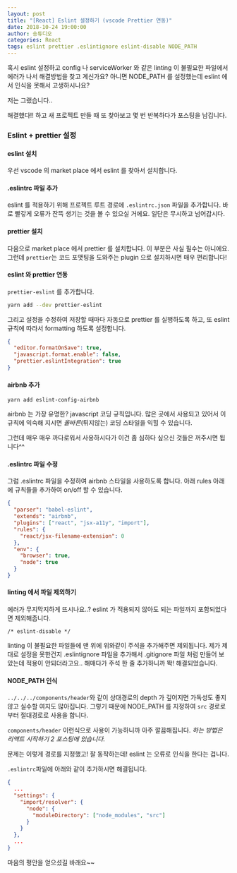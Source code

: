 ```yaml
---
layout: post
title: "[React] Eslint 설정하기 (vscode Prettier 연동)"
date: 2018-10-24 19:00:00
author: 송튜디오
categories: React
tags: eslint prettier .eslintignore eslint-disable NODE_PATH
---
```


혹시 eslint 설정하고 config 나 serviceWorker 와 같은 linting 이 불필요한 파일에서 에러가 나서 해결방법을 찾고 계신가요?
아니면 NODE_PATH 를 설정했는데 eslint 에서 인식을 못해서 고생하시나요?

저는 그랬습니다..

해결했다!! 하고 새 프로젝트 만들 때 또 찾아보고 몇 번 반복하다가 포스팅을 남깁니다.

### Eslint + prettier 설정

#### eslint 설치

우선 vscode 의 market place 에서 eslint 를 찾아서 설치합니다.

#### .eslintrc 파일 추가

eslint 를 적용하기 위해 프로젝트 루트 경로에 `.eslintrc.json` 파일을 추가합니다.
바로 빨갛게 오류가 잔뜩 생기는 것을 볼 수 있으실 거에요. 일단은 무시하고 넘어갑시다.

#### prettier 설치

다음으로 market place 에서 prettier 를 설치합니다.
이 부분은 사실 필수는 아니에요. 그런데 `prettier`는 코드 포맷팅을 도와주는 plugin 으로 설치하시면 매우 편리합니다!

#### eslint 와 prettier 연동

`prettier-eslint` 를 추가합니다.

```bash
yarn add --dev prettier-eslint
```

그리고 설정을 수정하여 저장할 때마다 자동으로 prettier 를 실행하도록 하고, 또 eslint 규칙에 따라서 formatting 하도록 설정합니다.

```json
{
  "editor.formatOnSave": true,
  "javascript.format.enable": false,
  "prettier.eslintIntegration": true
}
```

#### airbnb 추가

```
yarn add eslint-config-airbnb
```

airbnb 는 가장 유명한? javascript 코딩 규칙입니다. 많은 곳에서 사용되고 있어서 이 규칙에 익숙해 지시면 _올바른_(튀지않는) 코딩 스타일을 익힐 수 있습니다.

그런데 매우 매우 까다로워서 사용하시다가 이건 좀 심하다 싶으신 것들은 꺼주시면 됩니다^^

#### .eslintrc 파일 수정

그럼 .eslintrc 파일을 수정하여 airbnb 스타일을 사용하도록 합니다.
아래 rules 아래에 규칙들을 추가하여 on/off 할 수 있습니다.

```json
{
  "parser": "babel-eslint",
  "extends": "airbnb",
  "plugins": ["react", "jsx-a11y", "import"],
  "rules": {
    "react/jsx-filename-extension": 0
  },
  "env": {
    "browser": true,
    "node": true
  }
}
```

#### linting 에서 파일 제외하기

에러가 무지막지하게 뜨시나요..?
eslint 가 적용되지 않아도 되는 파일까지 포함되었다면 제외해줍니다.

```
/* eslint-disable */
```

linting 이 불필요한 파일들에 맨 위에 위와같이 주석을 추가해주면 제외됩니다.
제가 제대로 설정을 못한건지 .eslintignore 파일을 추가해서 .gitignore 파일 처럼 만들어 보았는데 적용이 안되더라고요..
해매다가 주석 한 줄 추가하니까 똭! 해결되었습니다.

#### NODE_PATH 인식

`../../../components/header`와 같이 상대경로의 depth 가 깊어지면 가독성도 좋지 않고 실수할 여지도 많아집니다. 그렇기 때문에 NODE_PATH 를 지정하여 `src` 경로로부터 절대경로로 사용을 합니다.

`components/header` 이런식으로 사용이 가능하니까 아주 깔끔해집니다.
_하는 방법은 리액트 시작하기 2 포스팅에 있습니다._

문제는 이렇게 경로를 지정했고! 잘 동작하는데! eslint 는 오류로 인식을 한다는 겁니다.

`.eslintrc`파일에 아래와 같이 추가하시면 해결됩니다.

```json
{
  ...
  "settings": {
    "import/resolver": {
      "node": {
        "moduleDirectory": ["node_modules", "src"]
      }
    }
  },
  ...
}
```

마음의 평안을 얻으셨길 바래요~~

